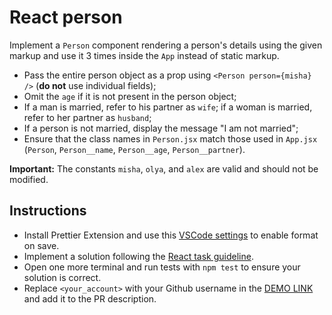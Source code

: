 # React person

Implement a `Person` component rendering a person's details using the given markup
and use it 3 times inside the `App` instead of static markup.

- Pass the entire person object as a prop using `<Person person={misha} />` (**do not** use individual fields);
- Omit the `age` if it is not present in the person object;
- If a man is married, refer to his partner as `wife`; if a woman is married, refer to her partner as `husband`;
- If a person is not married, display the message "I am not married";
- Ensure that the class names in `Person.jsx` match those used in `App.jsx` (`Person`, `Person__name`, `Person__age`, `Person__partner`).

**Important:** The constants `misha`, `olya`, and `alex` are valid and should not be modified.

## Instructions
- Install Prettier Extension and use this [VSCode settings](https://mate-academy.github.io/fe-program/tools/vscode/settings.json) to enable format on save.
- Implement a solution following the [React task guideline](https://github.com/mate-academy/react_task-guideline#react-tasks-guideline).
- Open one more terminal and run tests with `npm test` to ensure your solution is correct.
- Replace `<your_account>` with your Github username in the [DEMO LINK](https://<your_account>.github.io/react_person/) and add it to the PR description.
